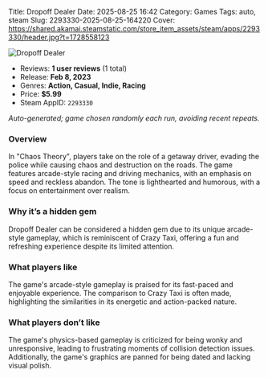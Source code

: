 Title: Dropoff Dealer
Date: 2025-08-25 16:42
Category: Games
Tags: auto, steam
Slug: 2293330-2025-08-25-164220
Cover: https://shared.akamai.steamstatic.com/store_item_assets/steam/apps/2293330/header.jpg?t=1728558123

![Dropoff Dealer](https://shared.akamai.steamstatic.com/store_item_assets/steam/apps/2293330/header.jpg?t=1728558123)

- Reviews: **1 user reviews** (1 total)
- Release: **Feb 8, 2023**
- Genres: **Action, Casual, Indie, Racing**
- Price: **$5.99**
- Steam AppID: `2293330`

*Auto-generated; game chosen randomly each run, avoiding recent repeats.*

### Overview

In "Chaos Theory", players take on the role of a getaway driver, evading the police while causing chaos and destruction on the roads. The game features arcade-style racing and driving mechanics, with an emphasis on speed and reckless abandon. The tone is lighthearted and humorous, with a focus on entertainment over realism.

### Why it’s a hidden gem

Dropoff Dealer can be considered a hidden gem due to its unique arcade-style gameplay, which is reminiscent of Crazy Taxi, offering a fun and refreshing experience despite its limited attention.

### What players like

The game's arcade-style gameplay is praised for its fast-paced and enjoyable experience. The comparison to Crazy Taxi is often made, highlighting the similarities in its energetic and action-packed nature.

### What players don’t like

The game's physics-based gameplay is criticized for being wonky and unresponsive, leading to frustrating moments of collision detection issues. Additionally, the game's graphics are panned for being dated and lacking visual polish.
